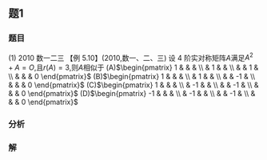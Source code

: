## 题1
### 题目
(1) 2010 数一二三 
【例 5.10】(2010,数一、二、三) 设 4 阶实对称矩阵$A$满足$A^2 + A = O$,且$r(A) = 3$,则$A$相似于
(A)$\begin{pmatrix} 1 & & & \\ & 1 & & \\ & & 1 & \\ & & & 0 \end{pmatrix}$ (B)$\begin{pmatrix} 1 & & & \\ & 1 & & \\ & & -1 & \\ & & & 0 \end{pmatrix}$ (C)$\begin{pmatrix} 1 & & & \\ & -1 & & \\ & & -1 & \\ & & & 0 \end{pmatrix}$ (D)$\begin{pmatrix} -1 & & & \\ & -1 & & \\ & & -1 & \\ & & & 0 \end{pmatrix}$
### 分析

### 解